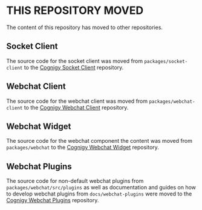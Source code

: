 # THIS REPOSITORY MOVED

The content of this repository has moved to other repositories.

## Socket Client
The source code for the socket client was moved from `packages/socket-client` to the [Cognigy Socket Client](https://github.com/cognigy/cognigysocketclient) repository.  

## Webchat Client
The source code for the webchat client was moved from `packages/webchat-client` to the [Cognigy Webchat Client](https://github.com/cognigy/cognigywebchatclient) repository.  

## Webchat Widget
The source code for the webchat component the content was moved from `packages/webchat` to the [Cognigy Webchat Widget](https://github.com/cognigy/cognigywebchatwidget) repository. 

## Webchat Plugins
The source code for non-default webchat plugins from `packages/webchat/src/plugins` as well as documentation and guides on how to develop webchat plugins from `docs/webchat-plugins` were moved to the [Cognigy Webchat Plugins](https://github.com/cognigy/cognigywebchatplugins) repository. 
